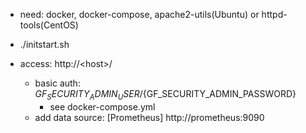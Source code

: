 
 * need: docker, docker-compose, apache2-utils(Ubuntu) or httpd-tools(CentOS)

 * ./initstart.sh

 * access: http://\<host>/
   * basic auth: ${GF_SECURITY_ADMIN_USER}/${GF_SECURITY_ADMIN_PASSWORD}
     * see docker-compose.yml
   * add data source: [Prometheus] http://prometheus:9090

